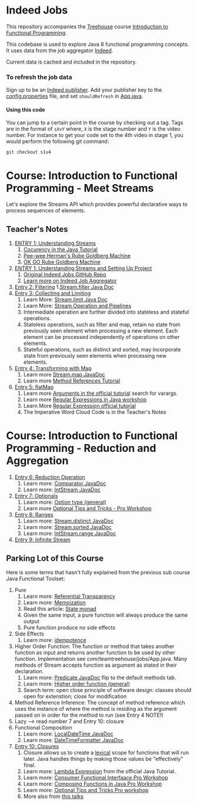 # Indeed Jobs

This repository accompanies the [Treehouse](https://teamtreehouse.com) course [Introduction to Functional Programming](https://teamtreehouse.com/library/introduction-to-functional-programming/upcoming).

This codebase is used to explore Java 8 functional programming concepts.  It uses data from the job aggregator [Indeed](http://indeed.com).

Current data is cached and included in the repository.


### To refresh the job data
Sign up to be an [Indeed publisher](https://www.indeed.com/publisher).  Add your publisher key to the [config.properties](src/main/resources/config.properties) file,
and set `shouldRefresh` in [App.java](src/main/java/com/teamtreehouse/jobs/App.java#L13).

#### Using this code
You can jump to a certain point in the course by checking out a tag.  Tags are in the format of `sXvY` where,
`X` is the stage number and `Y` is the video number.  For instance to get your code set to the 4th video in stage 1,
you would perform the following git command:

`git checkout s1v4`

# Course: Introduction to Functional Programming - Meet Streams
Let's explore the Streams API which provides powerful declarative ways to process sequences of elements.

## Teacher's Notes
1. [ENTRY 1: Understanding Streams](https://teamtreehouse.com/library/understanding-streams)
    1. [Cocurency in the Java Tutorial](https://docs.oracle.com/javase/tutorial/essential/concurrency/)
    2. [Pee-wee Herman's Rube Goldberg Machine](https://www.youtube.com/watch?v=KVdqwD_bcPs)
    3. [OK GO Rube Goldberg Machine](https://www.youtube.com/watch?v=qybUFnY7Y8w)
2. [ENTRY 1: Understanding Streams and Setting Up Project](https://teamtreehouse.com/library/setting-up-the-project-4)
    1. [Original Indeed Jobs GitHub Repo](https://github.com/treehouse-projects/java-fp-indeed-jobs)
    2. [Learn more on Indeed Job Aggregator](http://www.indeed.com/)
3. [Entry 2: Filtering](https://teamtreehouse.com/library/filtering)
    1.[Stream.filter Java Doc](https://docs.oracle.com/javase/8/docs/api/java/util/stream/Stream.html#filter-java.util.function.Predicate-)
4. [Entry 3: Collecting and Limiting](https://teamtreehouse.com/library/collecting-and-limiting)
    1. Learn More: [Stream.limit Java Doc](https://docs.oracle.com/javase/8/docs/api/java/util/stream/Stream.html#limit-long-)
    2. Learn More: [Stream Operation and Pipelines](https://docs.oracle.com/javase/8/docs/api/java/util/stream/package-summary.html#StreamOps)
    3. Intermediate operation are further divided into stateless and stateful operations. 
    4. Stateless operations, such as filter and map, retain no state from previously seen element when processing a new 
    element. Each element can be processed independently of operations on other elements.
    5. Stateful operations, such as distinct and sorted, may incorporate state from previously seen elements when 
    processing new elements.
5. [Entry 4: Transforming with Map](https://teamtreehouse.com/library/transforming-with-map)
    1. Learn more [Stream.map JavaDoc](https://docs.oracle.com/javase/8/docs/api/java/util/stream/Stream.html#map-java.util.function.Function-)
    2. Learn more [Method References Tutorial](https://docs.oracle.com/javase/tutorial/java/javaOO/methodreferences.html)
6. [Entry 5: flatMap](https://teamtreehouse.com/library/flatmap)
    1. Learn more [Arguments in the official tutorial](https://docs.oracle.com/javase/tutorial/java/javaOO/arguments.html)
    search for varargs.
    2. Learn more [Regular Expressions in Java workshop](https://teamtreehouse.com/library/regular-expressions-in-java)
    3. Learn More [Regular Expression official tutorial](https://docs.oracle.com/javase/tutorial/essential/regex/pre_char_classes.html)
    4. The Imperative Word Cloud Code is in the Teacher's Notes
    
# Course: Introduction to Functional Programming - Reduction and Aggregation
1. [Entry 6: Reduction Operation](https://teamtreehouse.com/library/reduction-operations)
    1. Learn more: [Comparator JavaDoc](https://docs.oracle.com/javase/8/docs/api/java/util/Comparator.html)
    2. Learn more: [IntStream JavaDoc](https://docs.oracle.com/javase/8/docs/api/java/util/stream/IntStream.html)
2. [Entry 7: Optionals](https://teamtreehouse.com/library/optionals)
    1. Learn more: [Option type (general)](https://en.wikipedia.org/wiki/Option_type)
    2. Learn more [Optional Tips and Tricks - Pro Workshop](https://teamtreehouse.com/library/optionals-tips-and-tricks)
3. [Entry 8: Ranges](https://teamtreehouse.com/library/ranges)
    1. Learn more: [Stream.distinct JavaDoc](https://docs.oracle.com/javase/8/docs/api/java/util/stream/Stream.html#distinct--)
    2. Learn more: [Stream.sorted JavaDoc](https://docs.oracle.com/javase/8/docs/api/java/util/stream/Stream.html#sorted--)
    3. Learn more: [IntStream.range JavaDoc](https://docs.oracle.com/javase/8/docs/api/java/util/stream/IntStream.html#range-int-int-)
4. [Entry 9: Infinite Stream](https://teamtreehouse.com/library/infinite-streams)

## Parking Lot of this Course
Here is some terms that hasn't fully explained from the previous sub course Java Functional Toolset:

1. Pure
    1. Learn more: [Referential Transparency](https://en.wikipedia.org/wiki/Referential_transparency)
    2. Learn more: [Memoization](https://en.wikipedia.org/wiki/Memoization)
    3. Read this article: [State monad](https://en.wikipedia.org/wiki/Monad_(functional_programming)#State_monads)
    4. Given the same input, a pure function will always produce the same output
    5. Pure function produce no side effects
2. Side Effects
    1. Learn more: [idempotence](https://en.wikipedia.org/wiki/Idempotence)
3. Higher Order Function: The function or method that takes another function as input and returns another function to 
be used by other function. Implementation see com/teamtreehouse/jobs/App.java. Many methods of Stream accepts function
as argument as stated in their declaration.
    1. Learn more: [Predicate JavaDoc](https://docs.oracle.com/javase/8/docs/api/java/util/function/Predicate.html)
    flip to the default methods tab.
    2. Learn more: [Higher order function (general)](https://en.wikipedia.org/wiki/Higher-order_function)
    3. Search term: open close principle of software design: classes should open for extenstion; close for modification
4. Method Reference Inference: The concept of method reference which uses the instance of where the method is residing
as the argument passed on in order for the method to run (see Entry 4 NOTE!)
5. Lazy --> read number 7 and Entry 10: closure
6. Functional Composition
    1. Learn more: [LocalDateTime JavaDoc](https://docs.oracle.com/javase/8/docs/api/java/time/LocalDateTime.html)
    2. Learn more: [DateTimeFormatter JavaDoc](https://docs.oracle.com/javase/8/docs/api/java/time/format/DateTimeFormatter.html)
7. [Entry 10: Closures](https://teamtreehouse.com/library/closures-2)
    1. Closure allows us to create a [lexical](https://www.google.co.id/search?q=lexical&oq=lexical&aqs=chrome..69i57&sourceid=chrome&ie=UTF-8)
    scope for functions that will run later. Java handles things by making those values be "effectively" final.
    2. Learn more: [Lambda Expression](https://docs.oracle.com/javase/tutorial/java/javaOO/lambdaexpressions.html#accessing-local-variables)
    from the official Java Tutorial.
    3. Learn more: [Consumer Functional Interfaace Pro Workshop](https://teamtreehouse.com/library/consumer-functional-interface)
    4. Learn more: [Composing Functions in Java Pro Workshop](https://teamtreehouse.com/library/composing-functions-in-java)
    5. Learn more: [Optional Tips and Tricks Pro workshop](https://teamtreehouse.com/library/optionals-tips-and-tricks)
    6. More also from [this talks](https://www.youtube.com/watch?v=1OpAgZvYXLQ)
